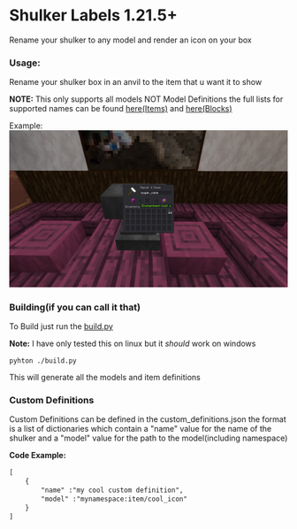 # Shulker Labels 1.21.5+
Rename your shulker to any model and render an icon on your box
### Usage:
Rename your shulker box in an anvil to the item that u want it to show

**NOTE:** This only supports all models NOT Model Definitions the full lists for supported names can be found [here(Items)](https://github.com/ThatCuteOne/shulker-labels/blob/main/item_models.json) and [here(Blocks)](https://github.com/ThatCuteOne/shulker-labels/blob/main/block_models.json)

Example:
![\<insert image file\>](https://github.com/ThatCuteOne/shulker-labels/blob/main/docs/example1.png)


### Building(if you can call it that)
To Build just run the [build.py](https://github.com/ThatCuteOne/shulker-labels/blob/main/build.py)

**Note:** I have only tested this on linux but it _should_ work on windows
``` 
pyhton ./build.py
```
This will generate all the models and item definitions

### Custom Definitions
Custom Definitions can be defined in the custom_definitions.json the format is a list of dictionaries which contain a "name" value for the name of the shulker and a "model" value for the path to the model(including namespace)

**Code Example:**
``` 
[
    {
        "name" :"my cool custom definition",
        "model" :"mynamespace:item/cool_icon"
    }
]
```